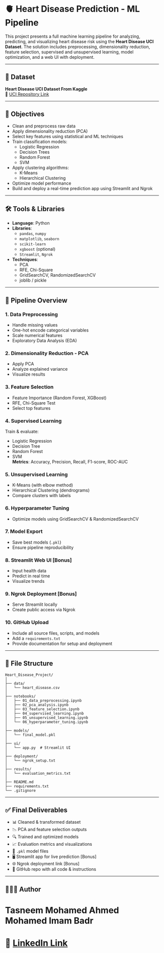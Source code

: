 
# 🫀 Heart Disease Prediction - ML Pipeline

This project presents a full machine learning pipeline for analyzing, predicting, and visualizing heart disease risk using the **Heart Disease UCI Dataset**. The solution includes preprocessing, dimensionality reduction, feature selection, supervised and unsupervised learning, model optimization, and a web UI with deployment.

---

## 📌 Dataset
**Heart Disease UCI Dataset From Kaggle**  
🔗 [UCI Repository Link](https://www.kaggle.com/datasets/redwankarimsony/heart-disease-data)

---

## 🎯 Objectives
- Clean and preprocess raw data
- Apply dimensionality reduction (PCA)
- Select key features using statistical and ML techniques
- Train classification models:
  - Logistic Regression
  - Decision Trees
  - Random Forest
  - SVM
- Apply clustering algorithms:
  - K-Means
  - Hierarchical Clustering
- Optimize model performance
- Build and deploy a real-time prediction app using Streamlit and Ngrok

---

## 🛠️ Tools & Libraries
- **Language**: Python
- **Libraries**:
  - `pandas`, `numpy`
  - `matplotlib`, `seaborn`
  - `scikit-learn`
  - `xgboost` (optional)
  - `Streamlit`, `Ngrok`
- **Techniques**:
  - PCA
  - RFE, Chi-Square
  - GridSearchCV, RandomizedSearchCV
  - joblib / pickle

---

## 🚀 Pipeline Overview

### 1. Data Preprocessing
- Handle missing values
- One-hot encode categorical variables
- Scale numerical features
- Exploratory Data Analysis (EDA)

### 2. Dimensionality Reduction - PCA
- Apply PCA
- Analyze explained variance
- Visualize results

### 3. Feature Selection
- Feature Importance (Random Forest, XGBoost)
- RFE, Chi-Square Test
- Select top features

### 4. Supervised Learning
Train & evaluate:
- Logistic Regression
- Decision Tree
- Random Forest
- SVM  
**Metrics**: Accuracy, Precision, Recall, F1-score, ROC-AUC

### 5. Unsupervised Learning
- K-Means (with elbow method)
- Hierarchical Clustering (dendrograms)
- Compare clusters with labels

### 6. Hyperparameter Tuning
- Optimize models using GridSearchCV & RandomizedSearchCV

### 7. Model Export
- Save best models (`.pkl`)
- Ensure pipeline reproducibility

### 8. Streamlit Web UI [Bonus]
- Input health data
- Predict in real time
- Visualize trends

### 9. Ngrok Deployment [Bonus]
- Serve Streamlit locally
- Create public access via Ngrok

### 10. GitHub Upload
- Include all source files, scripts, and models
- Add a `requirements.txt`
- Provide documentation for setup and deployment

---

## 📁 File Structure

```
Heart_Disease_Project/
│
├── data/
│   └── heart_disease.csv
│
├── notebooks/
│   ├── 01_data_preprocessing.ipynb
│   ├── 02_pca_analysis.ipynb
│   ├── 03_feature_selection.ipynb
│   ├── 04_supervised_learning.ipynb
│   ├── 05_unsupervised_learning.ipynb
│   └── 06_hyperparameter_tuning.ipynb
│
├── models/
│   └── final_model.pkl
│
├── ui/
│   └── app.py  # Streamlit UI
│
├── deployment/
│   └── ngrok_setup.txt
│
├── results/
│   └── evaluation_metrics.txt
│
├── README.md
├── requirements.txt
└── .gitignore
```

---

## ✅ Final Deliverables
- 📊 Cleaned & transformed dataset
- 📉 PCA and feature selection outputs
- 🔍 Trained and optimized models
- 📈 Evaluation metrics and visualizations
- 💾 `.pkl` model files
- 🖥️ Streamlit app for live prediction [Bonus]
- 🌐 Ngrok deployment link [Bonus]
- 📂 GitHub repo with all code & instructions
---
## 👩🏽‍💻 Author
# Tasneem Mohamed Ahmed Mohamed Imam Badr
# 🔗 [LinkedIn Link](https://www.linkedin.com/in/tasneem-mohamed-714b5a2b1/)
